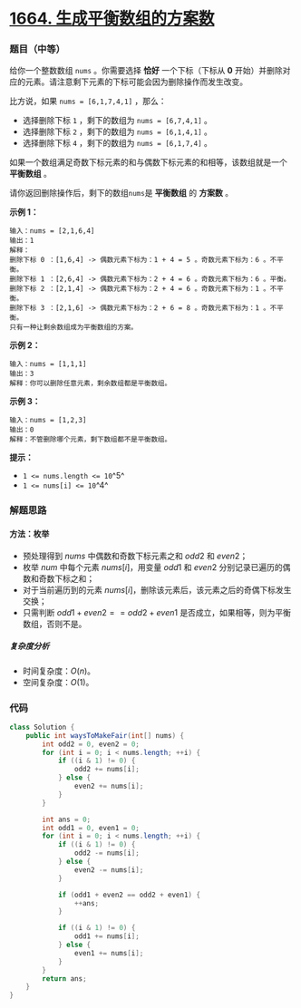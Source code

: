 # [1664. 生成平衡数组的方案数](https://leetcode.cn/problems/ways-to-make-a-fair-array/)

### 题目（中等）

给你一个整数数组 `nums` 。你需要选择 **恰好** 一个下标（下标从 **0** 开始）并删除对应的元素。请注意剩下元素的下标可能会因为删除操作而发生改变。

比方说，如果 `nums = [6,1,7,4,1]` ，那么：

* 选择删除下标 `1` ，剩下的数组为 `nums = [6,7,4,1]` 。
* 选择删除下标 `2` ，剩下的数组为 `nums = [6,1,4,1]` 。
* 选择删除下标 `4` ，剩下的数组为 `nums = [6,1,7,4]` 。

如果一个数组满足奇数下标元素的和与偶数下标元素的和相等，该数组就是一个 **平衡数组** 。

请你返回删除操作后，剩下的数组`nums`是 **平衡数组** 的 **方案数** 。

**示例 1：**

```
输入：nums = [2,1,6,4]
输出：1
解释：
删除下标 0 ：[1,6,4] -> 偶数元素下标为：1 + 4 = 5 。奇数元素下标为：6 。不平衡。
删除下标 1 ：[2,6,4] -> 偶数元素下标为：2 + 4 = 6 。奇数元素下标为：6 。平衡。
删除下标 2 ：[2,1,4] -> 偶数元素下标为：2 + 4 = 6 。奇数元素下标为：1 。不平衡。
删除下标 3 ：[2,1,6] -> 偶数元素下标为：2 + 6 = 8 。奇数元素下标为：1 。不平衡。
只有一种让剩余数组成为平衡数组的方案。
```

**示例 2：**

```
输入：nums = [1,1,1]
输出：3
解释：你可以删除任意元素，剩余数组都是平衡数组。
```

**示例 3：**

```
输入：nums = [1,2,3]
输出：0
解释：不管删除哪个元素，剩下数组都不是平衡数组。
```

**提示：**

* `1 <= nums.length <= 10`^5^
* `1 <= nums[i] <= 10`^4^


### 解题思路

#### 方法：枚举

- 预处理得到 $nums$ 中偶数和奇数下标元素之和 $odd2$ 和 $even2$；
- 枚举 $num$ 中每个元素 $nums[i]$，用变量 $odd1$ 和 $even2$ 分别记录已遍历的偶数和奇数下标之和；
- 对于当前遍历到的元素 $nums[i]$，删除该元素后，该元素之后的奇偶下标发生交换；
- 只需判断 $odd1 + even2 == odd2 + even1$ 是否成立，如果相等，则为平衡数组，否则不是。

##### 复杂度分析

- 时间复杂度：$O(n)$。
- 空间复杂度：$O(1)$。

### 代码

```java
class Solution {
    public int waysToMakeFair(int[] nums) {
        int odd2 = 0, even2 = 0;
        for (int i = 0; i < nums.length; ++i) {
            if ((i & 1) != 0) {
                odd2 += nums[i];
            } else {
                even2 += nums[i];
            }
        }

        int ans = 0;
        int odd1 = 0, even1 = 0;
        for (int i = 0; i < nums.length; ++i) {
            if ((i & 1) != 0) {
                odd2 -= nums[i];
            } else {
                even2 -= nums[i];
            }

            if (odd1 + even2 == odd2 + even1) {
                ++ans;
            }

            if ((i & 1) != 0) {
                odd1 += nums[i];
            } else {
                even1 += nums[i];
            }
        }
        return ans;
    }
}
```
